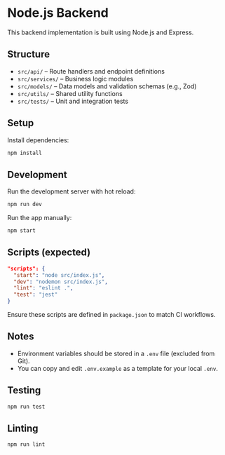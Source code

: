 # Node.js Backend

This backend implementation is built using Node.js and Express.

## Structure

- `src/api/` – Route handlers and endpoint definitions
- `src/services/` – Business logic modules
- `src/models/` – Data models and validation schemas (e.g., Zod)
- `src/utils/` – Shared utility functions
- `src/tests/` – Unit and integration tests

## Setup

Install dependencies:

```bash
npm install
```

## Development

Run the development server with hot reload:

```bash
npm run dev
```

Run the app manually:

```bash
npm start
```

## Scripts (expected)

```json
"scripts": {
  "start": "node src/index.js",
  "dev": "nodemon src/index.js",
  "lint": "eslint .",
  "test": "jest"
}
```

Ensure these scripts are defined in `package.json` to match CI workflows.

## Notes
- Environment variables should be stored in a `.env` file (excluded from Git).
- You can copy and edit `.env.example` as a template for your local `.env`.

## Testing

```bash
npm run test
```

## Linting

```bash
npm run lint
```
